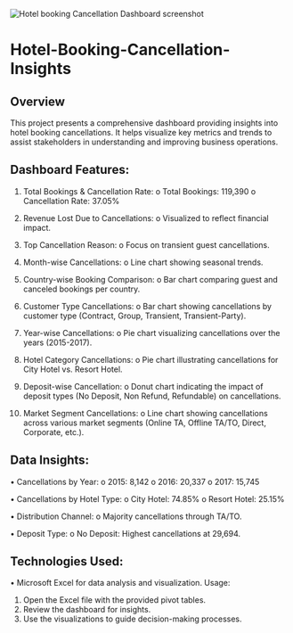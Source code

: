 ![Hotel booking Cancellation Dashboard screenshot](https://github.com/user-attachments/assets/f94d83ee-0fd7-46e7-8b55-c05890f122f2)



# Hotel-Booking-Cancellation-Insights

## Overview
This project presents a comprehensive dashboard providing insights into hotel booking cancellations. It helps visualize key metrics and trends to assist stakeholders in understanding and improving business operations.

## Dashboard Features:

1.	Total Bookings & Cancellation Rate:
o	Total Bookings: 119,390
o	Cancellation Rate: 37.05%

2.	Revenue Lost Due to Cancellations:
o	Visualized to reflect financial impact.

3.	Top Cancellation Reason:
o	Focus on transient guest cancellations.

4.	Month-wise Cancellations:
o	Line chart showing seasonal trends.

5.	Country-wise Booking Comparison:
o	Bar chart comparing guest and canceled bookings per country.

6.	Customer Type Cancellations:
o	Bar chart showing cancellations by customer type (Contract, Group, Transient, Transient-Party).

7.	Year-wise Cancellations:
o	Pie chart visualizing cancellations over the years (2015-2017).

8.	Hotel Category Cancellations:
o	Pie chart illustrating cancellations for City Hotel vs. Resort Hotel.

9.	Deposit-wise Cancellation:
o	Donut chart indicating the impact of deposit types (No Deposit, Non Refund, Refundable) on cancellations.

10.	Market Segment Cancellations:
o	Line chart showing cancellations across various market segments (Online TA, Offline TA/TO, Direct, Corporate, etc.).

## Data Insights:

•	Cancellations by Year: 
o	2015: 8,142
o	2016: 20,337
o	2017: 15,745

•	Cancellations by Hotel Type: 
o	City Hotel: 74.85%
o	Resort Hotel: 25.15%

•	Distribution Channel: 
o	Majority cancellations through TA/TO.

•	Deposit Type: 
o	No Deposit: Highest cancellations at 29,694.

## Technologies Used:

•	Microsoft Excel for data analysis and visualization.
Usage:
1.	Open the Excel file with the provided pivot tables.
2.	Review the dashboard for insights.
3.	Use the visualizations to guide decision-making processes.
